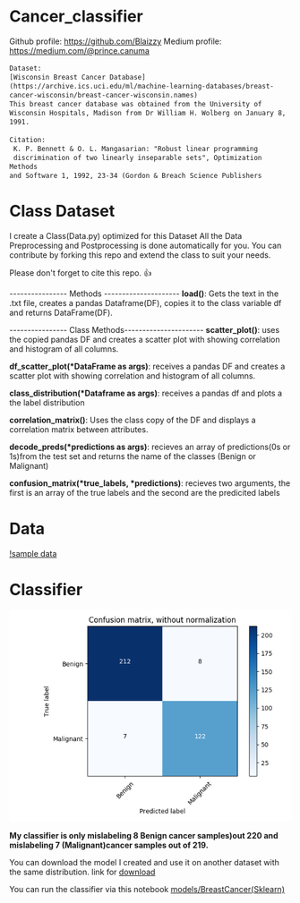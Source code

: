 # Cancer_classifier

Github profile:  https://github.com/Blaizzy
Medium profile:  https://medium.com/@prince.canuma

    Dataset:
    [Wisconsin Breast Cancer Database](https://archive.ics.uci.edu/ml/machine-learning-databases/breast-cancer-wisconsin/breast-cancer-wisconsin.names)
    This breast cancer database was obtained from the University of Wisconsin Hospitals, Madison from Dr William H. Wolberg on January 8, 1991.
    
    Citation:
     K. P. Bennett & O. L. Mangasarian: "Robust linear programming
     discrimination of two linearly inseparable sets", Optimization Methods
    and Software 1, 1992, 23-34 (Gordon & Breach Science Publishers
    
# Class Dataset
I create a Class(Data.py) optimized for this Dataset
All the Data Preprocessing and Postprocessing is done automatically for you. 
You can contribute by forking this repo and extend the class to suit your needs.
    
Please don't forget to cite this repo. :+1:

---------------- Methods ---------------------
**load()**: Gets the text in the .txt file, creates a pandas Dataframe(DF),
copies it to the class variable df and returns DataFrame(DF).

---------------- Class Methods----------------------
**scatter_plot()**: uses the copied pandas DF and creates a scatter plot with showing correlation and histogram
of all columns.

**df_scatter_plot(*DataFrame as args)**: receives a pandas DF and creates a scatter plot with showing correlation and histogram of all columns.

**class_distribution(*Dataframe as args)**: receives a pandas df and plots a the label distribution

**correlation_matrix()**: Uses the class copy of the DF and displays a correlation matrix between attributes.

**decode_preds(*predictions as args)**: recieves an array of predictions(0s or 1s)from the test set and returns the name of the
classes (Benign or Malignant)

**confusion_matrix(*true_labels, *predictions)**: recieves two arguments, the first is an array of the true labels
and the second are the predicited labels
    
    
# Data
[!sample data](https://github.com/Blaizzy/Cancer_classifier/blob/Blaizzy-beta/img/Screenshot%20from%202019-02-03%2018-19-32.png)

# Classifier 

![pred](https://github.com/Blaizzy/Cancer_classifier/blob/Blaizzy-beta/img/precision_50%25.png)

**My classifier is only mislabeling 8 Benign cancer samples)out 220 and mislabeling 7 (Malignant)cancer samples out of 219.**

You can download the model I created and use it on another dataset with the same distribution. link for [download](https://github.com/Blaizzy/Cancer_classifier/blob/Blaizzy-beta/models/saved_models/WiscosinBreastCancerClf.joblib)

You can run the classifier via this notebook [models/BreastCancer(Sklearn)](https://github.com/Blaizzy/Cancer_classifier/blob/Blaizzy-beta/models/BreastCancer(Sklearn).ipynb)

